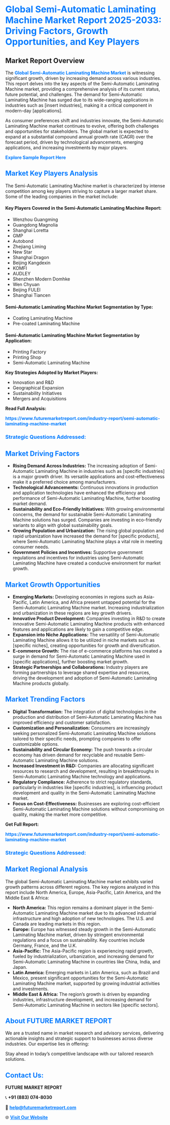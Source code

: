 <h1 style="color: #007BFF;">Global Semi-Automatic Laminating Machine Market Report 2025-2033: Driving Factors, Growth Opportunities, and Key Players</h1>

<section id="overview">
<h2>Market Report Overview</h2>
<p>The <a href="https://www.futuremarketreport.com/industry-report/semi-automatic-laminating-machine-market" style="color: #007BFF; text-decoration: none;"><strong>Global Semi-Automatic Laminating Machine Market</strong></a> is witnessing significant growth, driven by increasing demand across various industries. This report delves into the key aspects of the Semi-Automatic Laminating Machine market, providing a comprehensive analysis of its current status, future potential, and challenges. The demand for Semi-Automatic Laminating Machine has surged due to its wide-ranging applications in industries such as [insert industries], making it a critical component in modern-day [applications].</p>
<p>As consumer preferences shift and industries innovate, the Semi-Automatic Laminating Machine market continues to evolve, offering both challenges and opportunities for stakeholders. The global market is expected to expand at a substantial compound annual growth rate (CAGR) over the forecast period, driven by technological advancements, emerging applications, and increasing investments by major players.</p>
</section>

<section id="overview">
<p><a href="https://www.futuremarketreport.com/request-sample/reportId=128787" style="color: #007BFF; text-decoration: none;"><strong>Explore Sample Report Here</strong></a></p>
</section>

<section id="key-players">
<h2 style="color: #007BFF;">Market Key Players Analysis</h2>
<p>The Semi-Automatic Laminating Machine market is characterized by intense competition among key players striving to capture a larger market share. Some of the leading companies in the market include:</p>
<h4>Key Players Covered in the Semi-Automatic Laminating Machine Report:</h4>
<ul><li>Wenzhou Guangming</li><li>Guangdong Magnolia</li><li>Shanghai Loretta</li><li>GMP</li><li>Autobond</li><li>Zhejiang Liming</li><li>New Star</li><li>Shanghai Dragon</li><li>Beijing Kangdexin</li><li>KOMFI</li><li>AUDLEY</li><li>Shenzhen Modern Domhke</li><li>Wen Chyuan</li><li>Beijing FULEI</li><li>Shanghai Tiancen</li></ul>
<h4>Semi-Automatic Laminating Machine Market Segmentation by Type:</h4>
<ul><li>Coating Laminating Machine</li><li>Pre-coated Laminating Machine</li></ul>

<h4>Semi-Automatic Laminating Machine Market Segmentation by Application:</h4>
<ul><li>Printing Factory</li><li>Printing Shop</li><li>Semi-Automatic Laminating Machine</li></ul>
<p><strong>Key Strategies Adopted by Market Players:</strong></p>
<ul>
<li>Innovation and R&D</li>
<li>Geographical Expansion</li>
<li>Sustainability Initiatives</li>
<li>Mergers and Acquisitions</li>
</ul>
</section>

<section>
<p><strong>Read Full Analysis: </strong></p><a href="https://www.futuremarketreport.com/industry-report/semi-automatic-laminating-machine-market" style="color: #007BFF; text-decoration: none;"><strong>https://www.futuremarketreport.com/industry-report/semi-automatic-laminating-machine-market</strong></a>
<h3 style="color: #007BFF;">Strategic Questions Addressed:</h3>
</section>

<section id="driving-factors">
<h2 style="color: #007BFF;">Market Driving Factors</h2>
<ul>
<li><strong>Rising Demand Across Industries:</strong> The increasing adoption of Semi-Automatic Laminating Machine in industries such as [specific industries] is a major growth driver. Its versatile applications and cost-effectiveness make it a preferred choice among manufacturers.</li>
<li><strong>Technological Advancements:</strong> Continuous innovations in production and application technologies have enhanced the efficiency and performance of Semi-Automatic Laminating Machine, further boosting market demand.</li>
<li><strong>Sustainability and Eco-Friendly Initiatives:</strong> With growing environmental concerns, the demand for sustainable Semi-Automatic Laminating Machine solutions has surged. Companies are investing in eco-friendly variants to align with global sustainability goals.</li>
<li><strong>Growing Population and Urbanization:</strong> The rising global population and rapid urbanization have increased the demand for [specific products], where Semi-Automatic Laminating Machine plays a vital role in meeting consumer needs.</li>
<li><strong>Government Policies and Incentives:</strong> Supportive government regulations and incentives for industries using Semi-Automatic Laminating Machine have created a conducive environment for market growth.</li>
</ul>
</section>

<section id="growth-opportunities">
<h2 style="color: #007BFF;">Market Growth Opportunities</h2>
<ul>
<li><strong>Emerging Markets:</strong> Developing economies in regions such as Asia-Pacific, Latin America, and Africa present untapped potential for the Semi-Automatic Laminating Machine market. Increasing industrialization and urbanization in these regions are key growth drivers.</li>
<li><strong>Innovative Product Development:</strong> Companies investing in R&D to create innovative Semi-Automatic Laminating Machine products with enhanced features and applications are likely to gain a competitive edge.</li>
<li><strong>Expansion into Niche Applications:</strong> The versatility of Semi-Automatic Laminating Machine allows it to be utilized in niche markets such as [specific niches], creating opportunities for growth and diversification.</li>
<li><strong>E-commerce Growth:</strong> The rise of e-commerce platforms has created a surge in demand for Semi-Automatic Laminating Machine used in [specific applications], further boosting market growth.</li>
<li><strong>Strategic Partnerships and Collaborations:</strong> Industry players are forming partnerships to leverage shared expertise and resources, driving the development and adoption of Semi-Automatic Laminating Machine products globally.</li>
</ul>
</section>

<section id="trending-factors">
<h2 style="color: #007BFF;">Market Trending Factors</h2>
<ul>
<li><strong>Digital Transformation:</strong> The integration of digital technologies in the production and distribution of Semi-Automatic Laminating Machine has improved efficiency and customer satisfaction.</li>
<li><strong>Customization and Personalization:</strong> Consumers are increasingly seeking personalized Semi-Automatic Laminating Machine solutions tailored to their specific needs, prompting companies to offer customizable options.</li>
<li><strong>Sustainability and Circular Economy:</strong> The push towards a circular economy has driven demand for recyclable and reusable Semi-Automatic Laminating Machine solutions.</li>
<li><strong>Increased Investment in R&D:</strong> Companies are allocating significant resources to research and development, resulting in breakthroughs in Semi-Automatic Laminating Machine technology and applications.</li>
<li><strong>Regulatory Compliance:</strong> Adherence to strict regulatory standards, particularly in industries like [specific industries], is influencing product development and quality in the Semi-Automatic Laminating Machine market.</li>
<li><strong>Focus on Cost-Effectiveness:</strong> Businesses are exploring cost-efficient Semi-Automatic Laminating Machine solutions without compromising on quality, making the market more competitive.</li>
</ul>
</section>

<section>
<p><strong>Get Full Report: </strong></p><a href="https://www.futuremarketreport.com/industry-report/semi-automatic-laminating-machine-market" style="color: #007BFF; text-decoration: none;"><strong>https://www.futuremarketreport.com/industry-report/semi-automatic-laminating-machine-market</strong></a>
<h3 style="color: #007BFF;">Strategic Questions Addressed:</h3>
</section>


<section id="regional-analysis">
<h2 style="color: #007BFF;">Market Regional Analysis</h2>
<p>The global Semi-Automatic Laminating Machine market exhibits varied growth patterns across different regions. The key regions analyzed in this report include North America, Europe, Asia-Pacific, Latin America, and the Middle East & Africa:</p>
<ul>
<li><strong>North America:</strong> This region remains a dominant player in the Semi-Automatic Laminating Machine market due to its advanced industrial infrastructure and high adoption of new technologies. The U.S. and Canada are leading markets in this region.</li>
<li><strong>Europe:</strong> Europe has witnessed steady growth in the Semi-Automatic Laminating Machine market, driven by stringent environmental regulations and a focus on sustainability. Key countries include Germany, France, and the U.K.</li>
<li><strong>Asia-Pacific:</strong> The Asia-Pacific region is experiencing rapid growth, fueled by industrialization, urbanization, and increasing demand for Semi-Automatic Laminating Machine in countries like China, India, and Japan.</li>
<li><strong>Latin America:</strong> Emerging markets in Latin America, such as Brazil and Mexico, present significant opportunities for the Semi-Automatic Laminating Machine market, supported by growing industrial activities and investments.</li>
<li><strong>Middle East & Africa:</strong> The region’s growth is driven by expanding industries, infrastructure development, and increasing demand for Semi-Automatic Laminating Machine in sectors like [specific sectors].</li>
</ul>
</section>

<footer>
<h2 style="color: #007BFF;">About FUTURE MARKET REPORT</h2>
<p>We are a trusted name in market research and advisory services, delivering actionable insights and strategic support to businesses across diverse industries. Our expertise lies in offering:</p>

<p>Stay ahead in today’s competitive landscape with our tailored research solutions.</p>

<h2 style="color: #007BFF;">Contact Us:</h2>
<p><strong>FUTURE MARKET REPORT</strong></p>
<p>📞 <strong>+91 (883) 074-8030</strong></p>
<p>📧 <strong><a href="mailto:help@futuremarketreport.com" style="color: #007BFF;">help@futuremarketreport.com</a></strong></p>
<p>🌐 <strong><a href="https://www.futuremarketreport.com/" style="color: #007BFF;">Visit Our Website</a></strong></p>
</footer>